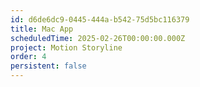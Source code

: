 ```yaml
---
id: d6de6dc9-0445-444a-b542-75d5bc116379
title: Mac App
scheduledTime: 2025-02-26T00:00:00.000Z
project: Motion Storyline
order: 4
persistent: false
---
```


